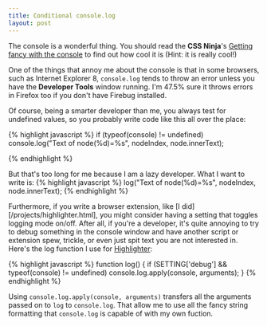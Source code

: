 ```yaml
---
title: Conditional console.log
layout: post
---
```


The console is a wonderful thing. You should read the **CSS Ninja**'s [Getting fancy with the console](http://www.thecssninja.com/javascript/console) to find out how cool it is (Hint: it is really cool!)

One of the things that annoy me about the console is that in some browsers, such as Internet Explorer 8, `console.log` tends to throw an error unless you have the **Developer Tools** window running. I'm 47.5% sure it throws errors in Firefox too if you don't have Firebug installed. 

Of course, being a smarter developer than me, you always test for undefined values, so you probably write code like this all over the place:

{% highlight javascript %}
if (typeof(console) != undefined)
	console.log("Text of node(%d)=%s", nodeIndex, node.innerText);

{% endhighlight %}

But that's too long for me because I am a lazy developer. What I want to write is:
{% highlight javascript %}
log("Text of node(%d)=%s", nodeIndex, node.innerText);
{% endhighlight %}

Furthermore, if you write a browser extension, like [I did][/projects/highlighter.html], you might consider having a setting that toggles logging mode on/off. After all, if you're a developer, it's quite annoying to try to debug something in the console window and have another script or extension spew, trickle, or even just spit text you are not interested in. Here's the log function I use for [Highlighter](/projects/highlighter.html):

{% highlight javascript %}
function log() {
  if (SETTING['debug'] && typeof(console) != undefined)
    console.log.apply(console, arguments);
}
{% endhighlight %} 

Using `console.log.apply(console, arguments)` transfers all the arguments passed on to `log` to `console.log`. That allow me to use all the fancy string formatting that `console.log` is capable of with my own fuction.
